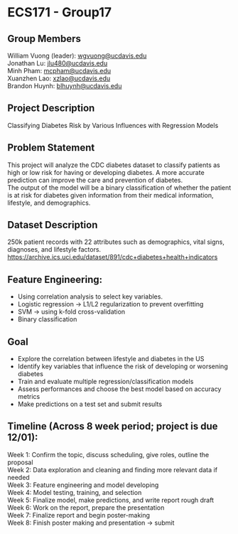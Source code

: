 # ECS171 - Group17
## Group Members
William Vuong (leader): <wgvuong@ucdavis.edu>   
Jonathan Lu: <jlu480@ucdavis.edu>    
Minh Pham: <mcpham@ucdavis.edu>    
Xuanzhen Lao: <xzlao@ucdavis.edu>    
Brandon Huynh: <blhuynh@ucdavis.edu>    
## Project Description
Classifying Diabetes Risk by Various Influences with Regression Models
## Problem Statement
  This project will analyze the CDC diabetes dataset to classify patients as high or low risk for having or developing diabetes.
A more accurate prediction can improve the care and prevention of diabetes.    
  The output of the model will be a binary classification of whether the patient is at risk for diabetes given information from their medical information, lifestyle, and demographics.

## Dataset Description
250k patient records with 22 attributes such as demographics, vital signs, diagnoses, and lifestyle factors.
<https://archive.ics.uci.edu/dataset/891/cdc+diabetes+health+indicators>

## Feature Engineering: 
- Using correlation analysis to select key variables.     
- Logistic regression → L1/L2 regularization to prevent overfitting    
- SVM → using k-fold cross-validation    
- Binary classification    


## Goal
- Explore the correlation between lifestyle and diabetes in the US    
- Identify key variables that influence the risk of developing or worsening diabetes    
- Train and evaluate multiple regression/classification models    
- Assess performances and choose the best model based on accuracy metrics    
- Make predictions on a test set and submit results    

## Timeline (Across 8 week period; project is due 12/01):
Week 1: Confirm the topic, discuss scheduling, give roles, outline the proposal    
Week 2: Data exploration and cleaning and finding more relevant data if needed    
Week 3: Feature engineering and model developing    
Week 4: Model testing, training, and selection    
Week 5: Finalize model, make predictions, and write report rough draft    
Week 6: Work on the report, prepare the presentation    
Week 7: Finalize report and begin poster-making    
Week 8: Finish poster making and presentation → submit    



